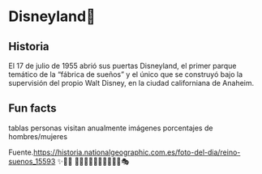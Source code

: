 # Disneyland🏰

## Historia
El 17 de julio de 1955 abrió sus puertas Disneyland, el primer parque temático de la “fábrica de sueños” y el único que se construyó bajo la supervisión del propio Walt Disney, en la ciudad californiana de Anaheim.

## Fun facts
tablas
personas visitan anualmente
imágenes
porcentajes de hombres/mujeres


Fuente.https://historia.nationalgeographic.com.es/foto-del-dia/reino-suenos_15593
✨🌟💫
🎡🎢🎠👑🧚‍♀️🍿🍭🎇🎆🎭

